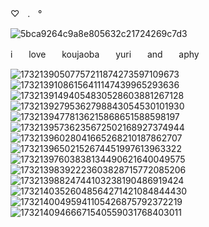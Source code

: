 ♡ㅤ.ㅤ°  

![5bca9264c9a8e805632c21724269c7d3](https://github.com/user-attachments/assets/d747716c-b00d-46b5-a540-ec9e5d2650c7)

iㅤㅤloveㅤㅤkoujaobaㅤㅤyuriㅤㅤandㅤㅤaphy

![17321390507757211874273597109673](https://github.com/user-attachments/assets/dded3479-0bb8-42eb-8e61-6ccd49a4e607) ![17321391086156411147439965293636](https://github.com/user-attachments/assets/fe433219-4855-41de-9101-75f25111d01a) ![17321391494054830528603881267128](https://github.com/user-attachments/assets/36a78d15-3bf7-4584-bf6e-5fe528c438e0) ![17321392795362798843054530101930](https://github.com/user-attachments/assets/e1205ee4-d7e9-4366-adfb-6edd1b52232d) ![17321394778136215868651588598197](https://github.com/user-attachments/assets/bec5f22c-7474-4fdd-b4d6-6f312f5dd7cd) ![17321395736235672502168927374944](https://github.com/user-attachments/assets/30630bdb-d9bf-4138-99c0-6a6a34f3b676) ![17321396028041665268210187862707](https://github.com/user-attachments/assets/df834469-f5b4-48c9-aa73-705897c612b3) ![17321396502152674451997613963322](https://github.com/user-attachments/assets/1eaa7a34-793d-451b-914e-f59224c4ba18) ![17321397603838134490621640049575](https://github.com/user-attachments/assets/9d886e0c-3a5b-4bd4-ab3a-5d1dd2562e8d)
![17321398392223603828715772085206](https://github.com/user-attachments/assets/ef960f42-bafb-422a-a213-2bb611e90e71) ![17321398824744103238190486919424](https://github.com/user-attachments/assets/07aec071-cf5f-4135-8bcd-3cfa856f9dd2) ![17321403526048564271421084844430](https://github.com/user-attachments/assets/0ba981d4-e896-4aa0-a9af-c7c38f325c20)
![17321400495941105426875792372219](https://github.com/user-attachments/assets/046116f8-ee13-4538-84fd-8c63fb11fa98) ![17321409466671540559031768403011](https://github.com/user-attachments/assets/67c6455e-8090-40db-9f9c-19aa0fca50f6)










